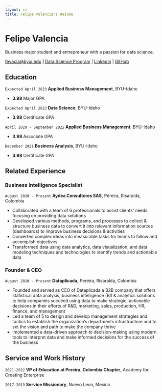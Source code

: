 ```yaml
---
layout: cv
title: Felipe Valencia's Resume
---
```

# Felipe Valencia
Business major student and entrepreneur with a passion for data science.

<div id="webaddress">
<a href="fevacla@byui.edu">fevacla@byui.edu</a>
| <a href="https://byuidatascience.github.io/">Data Science Program</a>
| <a href="https://www.linkedin.com/in/felipevalenciaclavijo/">LinkedIn</a>
| <a href="https://github.com/felipevalenciaclavijo">GitHub</a>
</div>

<!-- https://www.monique.tech/the-art-of-markdown -->

## Education

`Expected April 2023`
__Applied Business Management__, BYU-Idaho

- __3.98__ Major GPA

`Expected April 2023`
__Data Science__, BYU-Idaho

- __3.98__ Certificate GPA

`April 2020 - September 2022`
__Applied Business Management__, BYU-Idaho

- __3.98__ Associate GPA

`December 2021`
__Business Analysis__, BYU-Idaho

- __3.98__ Certificate GPA


## Related Experience

### Business Intelligence Specialist

`August 2020 - Present`
__Aydea Consultores SAS__, Pereira, Risaralda, Colombia

- Collaborated with a team of 6 professionals to assist clients' needs focusing on providing data solutions
- Developed various methods, programs, and processes to collect & structure business data to convert it into relevant information sources (dashboards) to improve business decisions & activities
- Converted complex ideas into measurable tasks for teams to follow and accomplish objectives
- Transformed data using data analytics, data visualization, and data modeling techniques and technologies to identify trends and actionable data

### Founder & CEO

`August 2020 - Present`
__Dataplicada__, Pereira, Risaralda, Colombia

- Founded and served as CEO of Dataplicada a B2B company that offers statistical data analysis, business intelligence (BI) & analytics solutions to help companies succeed using data to make strategic, actionable decisions in their efforts of R&D, marketing, sales, production, HR, finance, and management
- Led a team of 5 to design and develop management strategies and tactics to establish the organization’s departments infrastructure and to set the vision and path to make the company thrive
- Implemented a data-driven approach to decision-making using modern tools to interpret data and make informed decisions for the success of the business


## Service and Work History

`2021-2022`
__VP of Education at Pereira, Colombia Chapter__, Academy for Creating Enterprise


`2017-2019`
__Service Missionary__, Nuevo Leon, Mexico



<!-- ### Footer

Last updated: May 2013 -->


